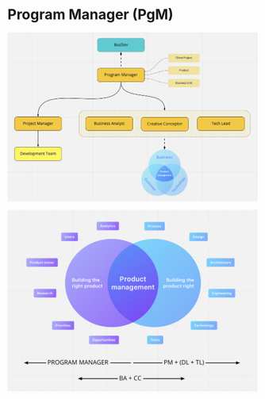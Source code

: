 # Program Manager \(PgM\)

![](../../.gitbook/assets/screenshot-at-apr-01-09-45-09.png)

![](../../.gitbook/assets/screenshot-at-apr-01-09-44-45.png)

